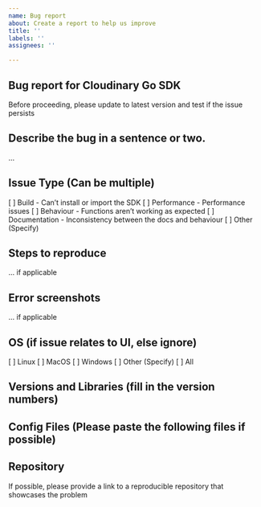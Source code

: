 ```yaml
---
name: Bug report
about: Create a report to help us improve
title: ''
labels: ''
assignees: ''

---
```


## Bug report for Cloudinary Go SDK
Before proceeding, please update to latest version and test if the issue persists

## Describe the bug in a sentence or two.
…

## Issue Type (Can be multiple)
[ ] Build - Can’t install or import the SDK
[ ] Performance - Performance issues
[ ] Behaviour - Functions aren’t working as expected
[ ] Documentation - Inconsistency between the docs and behaviour
[ ] Other (Specify)

## Steps to reproduce
… if applicable

## Error screenshots
… if applicable

## OS (if issue relates to UI, else ignore)
[ ] Linux
[ ] MacOS
[ ] Windows
[ ] Other (Specify)
[ ] All

## Versions and Libraries (fill in the version numbers)

## Config Files (Please paste the following files if possible)

## Repository
If possible, please provide a link to a reproducible repository that showcases the problem

